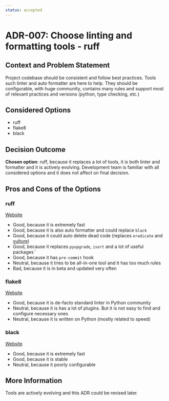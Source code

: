 ```yaml
---
status: accepted
---
```


# ADR-007: Choose linting and formatting tools - ruff

## Context and Problem Statement

Project codebase should be consistent and follow best practices. Tools such linter and auto formatter are here to help. They should be configurable, with huge community, contains many rules and support most of relevant practices and versions (python, type checking, etc.)

## Considered Options

* ruff
* flake8
* black

## Decision Outcome

**Chosen option**: ruff, because
it replaces a lot of tools, it is both linter and formatter and it is actively evolving.
Development team is familiar with all considered options and it does not affect on final decision.

## Pros and Cons of the Options

### ruff

[Website](https://docs.astral.sh/ruff/)

* Good, because it is extremely fast
* Good, because it is also auto formatter and could replace `black`
* Good, because it could auto delete dead code (replaces `eradicate` and [vulture](https://github.com/jendrikseipp/vulture))
* Good, because it replaces `pyupgrade`, `isort` and a lot of useful packages``
* Good, because it has `pre-commit` hook
* Neutral, because it tries to be all-in-one tool and it has too much rules
* Bad, because it is in beta and updated very often

### flake8

[Website](https://flake8.pycqa.org/en/latest/)

* Good, because it is de-facto standard linter in Python community
* Neutral, because it is has a lot of plugins. But it is not easy to find and configure necessary ones
* Neutral, because it is written on Python (mostly related to speed)

### black

[Website](https://black.readthedocs.io/en/stable/)

* Good, because it is extremely fast
* Good, because it is stable
* Neutral, because it poorly configurable

## More Information

Tools are actively evolving and this ADR could be revised later.
